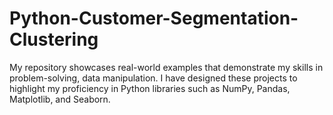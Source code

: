 # Python-Customer-Segmentation-Clustering
My repository showcases real-world examples that demonstrate my skills in problem-solving, data manipulation. I have designed these projects to highlight my proficiency in Python libraries such as NumPy, Pandas, Matplotlib, and Seaborn.
